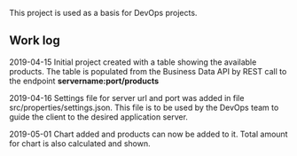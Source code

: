This project is used as a basis for DevOps projects.

## Work log 

2019-04-15 Initial project created with a table showing the available products.
The table is populated from the Business Data API by REST call to the endpoint **servername:port/products**

2019-04-16 Settings file for server url and port was added in file src/properties/settings.json. This file is to be used by the DevOps team to guide the client to the desired application server.

2019-05-01 Chart added and products can now be added to it. Total amount for chart is also calculated and shown.
